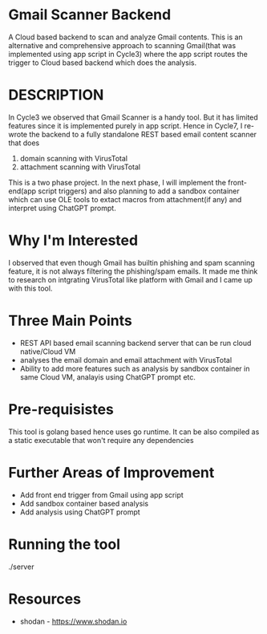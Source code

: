 # Gmail Scanner Backend

A Cloud based backend to scan and analyze Gmail contents. This is an alternative and comprehensive approach to scanning
Gmail(that was implemented using app script in Cycle3) where the app script routes the trigger to Cloud based backend
which does the analysis.

# DESCRIPTION
In Cycle3 we observed that Gmail Scanner is a handy tool. But it has limited features since it is implemented purely in
app script. Hence in Cycle7, I re-wrote the backend to a fully standalone REST based email content scanner that does
1) domain scanning with VirusTotal
2) attachment scanning with VirusTotal

This is a two phase project. In the next phase, I will implement the front-end(app script triggers) and also planning
to add a sandbox container which can use OLE tools to extact macros from attachment(if any) and interpret using ChatGPT
prompt.

# Why I'm Interested
I observed that even though Gmail has builtin phishing and spam scanning feature, it is not always filtering the 
phishing/spam emails. It made me think to research on intgrating VirusTotal like platform with Gmail and 
I came up with this tool.

# Three Main Points
* REST API based email scanning backend server that can be run cloud native/Cloud VM
* analyses the email domain and email attachment with VirusTotal
* Ability to add more features such as analysis by sandbox container in same Cloud VM, analayis using ChatGPT prompt etc.

# Pre-requisistes

This tool is golang based hence uses go runtime. It can be also compiled as a static executable that won't require any dependencies

# Further Areas of Improvement
* Add front end trigger from Gmail using app script
* Add sandbox container based analysis
* Add analysis using ChatGPT prompt

# Running the tool
./server

# Resources
* shodan - https://www.shodan.io